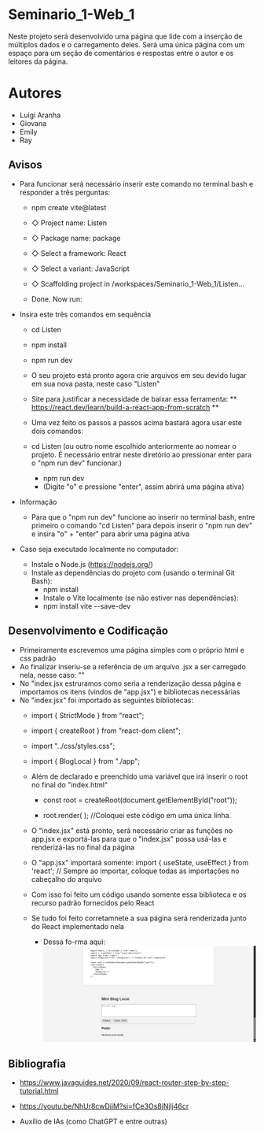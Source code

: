 # Seminario_1-Web_1
Neste projeto será desenvolvido uma página que lide com a inserção de múltiplos dados e o carregamento deles. Será uma única página com um espaço para um seção de comentários e respostas entre o autor e os leitores da página.

# Autores
- Luigi Aranha
- Giovana
- Emily
- Ray


## Avisos
- Para funcionar será necessário inserir este comando no terminal bash e responder a três perguntas:
     
    - npm create vite@latest
    
    - ◇  Project name:
    Listen
    
    - ◇  Package name:
    package
    
    - ◇  Select a framework:
    React
    
    - ◇  Select a variant:
    JavaScript
    
    - ◇  Scaffolding project in /workspaces/Seminario_1-Web_1/Listen...
    
    - Done. Now run:

- Insira este três comandos em sequência
    - cd Listen
    - npm install
    - npm run dev

    - O seu projeto está pronto agora crie arquivos em seu devido lugar em sua nova pasta, neste caso "Listen"

    - Site para justificar a necessidade de baixar essa ferramenta: ** https://react.dev/learn/build-a-react-app-from-scratch **

    - Uma vez feito os passos a passos acima bastará agora usar este dois comandos:
    
    - cd Listen (ou outro nome escolhido anteriormente ao nomear o projeto. É necessário entrar neste diretório ao pressionar enter para o "npm run dev" funcionar.)

        - npm run dev
        - (Digite "o" e pressione "enter", assim abrirá uma página ativa)

- Informação
    - Para que o "npm run dev" funcione ao inserir no terminal bash, entre primeiro o comando "cd Listen" para depois inserir o "npm run dev" e insira "o" + "enter" para abrir uma página ativa 

- Caso seja executado localmente no computador:
    - Instale o Node.js (https://nodejs.org/)
    - Instale as dependências do projeto com (usando o terminal Git Bash):
        - npm install
        - Instale o Vite localmente (se não estiver nas dependências):
        - npm install vite --save-dev

## Desenvolvimento e Codificação
- Primeiramente escrevemos uma página simples com o próprio html e css padrão
- Ao finalizar inseriu-se a referência de um arquivo .jsx a ser carregado nela, nesse caso: "<script type="module" src="src/index.jsx"></script>"
- No "index.jsx estruramos como seria a renderização dessa página e importamos os itens (vindos de "app.jsx") e bibliotecas necessárias
- No "index.jsx" foi importado as seguintes bibliotecas: 
    - import { StrictMode } from "react";
    - import { createRoot } from "react-dom client";
    - import "../css/styles.css";
    - import { BlogLocal } from "./app";

    - Além de declarado e preenchido uma variável que irá inserir o root no final do "index.html"
        - const root = createRoot(document.getElementById("root"));

        - root.render( <StrictMode> <BlogLocal><BlogLocal> </StrictMode> ); //Coloquei este código em uma única linha.
    
    - O "index.jsx" está pronto, será necessário criar as funções no app.jsx e exportá-las para que o "index.jsx" possa usá-las e renderizá-las no final da página

    - O "app.jsx" importará somente: import { useState, useEffect } from 'react'; // Sempre ao importar, coloque todas as importações no cabeçalho do arquivo

    - Com isso foi feito um código usando somente essa biblioteca e os recurso padrão fornecidos pelo React

    - Se tudo foi feito corretamnete a sua página será renderizada junto do React implementado nela

        - Dessa fo-rma aqui: ![Seminario](Listen/images/seminario_final.png)

## Bibliografia
- https://www.javaguides.net/2020/09/react-router-step-by-step-tutorial.html

- https://youtu.be/NhUr8cwDiiM?si=fCe3Os8jNjlj46cr

- Auxílio de IAs (como ChatGPT e entre outras)